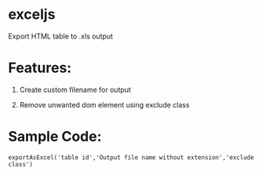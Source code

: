 # exceljs
Export HTML table to .xls output

# Features:
1. Create custom filename for output

2. Remove unwanted dom element using exclude class

# Sample Code:
 ``exportAsExcel('table id','Output file name without extension','exclude class')``
